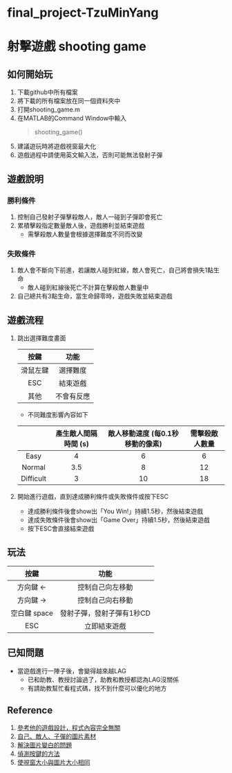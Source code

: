 # final_project-TzuMinYang

# 射擊遊戲 shooting game

## 如何開始玩

1. 下載github中所有檔案
2. 將下載的所有檔案放在同一個資料夾中
3. 打開shooting_game.m
4. 在MATLAB的Command Window中輸入
    > shooting_game()
5. 建議遊玩時將遊戲視窗最大化
6. 遊戲過程中請使用英文輸入法，否則可能無法發射子彈

## 遊戲說明

### 勝利條件
1. 控制自己發射子彈擊殺敵人，敵人一碰到子彈即會死亡
2. 累積擊殺指定數量敵人後，遊戲勝利並結束遊戲
    * 需擊殺敵人數量會根據選擇難度不同而改變

### 失敗條件

1. 敵人會不斷向下前進，若讓敵人碰到紅線，敵人會死亡，自己將會損失1點生命
    * 敵人碰到紅線後死亡不計算在擊殺敵人數量中
2. 自己總共有3點生命，當生命歸零時，遊戲失敗並結束遊戲

## 遊戲流程
1. 跳出選擇難度畫面
    

    |   按鍵   |    功能    |
    |:--------:|:----------:|
    | 滑鼠左鍵 |  選擇難度  |
    |   ESC    |  結束遊戲  |
    |   其他   | 不會有反應 |

    * 不同難度影響內容如下
    
    
    |           | 產生敵人間隔時間 (s) | 敵人移動速度 (每0.1秒移動的像素) | 需擊殺敵人數量 |
    |:---------:|:----------------------:|:----------------------------------:|:--------------:|
    |   Easy    |           4            |                 6                  |       6        |
    |  Normal   |          3.5           |                 8                  |       12       |
    | Difficult |           3            |                 10                 |       18       |
    
2. 開始進行遊戲，直到達成勝利條件或失敗條件或按下ESC
    * 達成勝利條件後會show出「You Win!」持續1.5秒，然後結束遊戲
    * 達成失敗條件後會show出「Game Over」持續1.5秒，然後結束遊戲
    * 按下ESC會直接結束遊戲


## 玩法


|     按鍵     |           功能            |
|:------------:|:-------------------------:|
|   方向鍵 ←   |      控制自己向左移動       |
|   方向鍵 →   |      控制自己向右移動       |
| 空白鍵 space | 發射子彈，發射子彈有1秒CD |
|     ESC      |       立即結束遊戲        |


## 已知問題
* 當遊戲進行一陣子後，會變得越來越LAG
    * 已和助教、教授討論過了，助教和教授都認為LAG沒關係
    * 有請助教幫忙看程式碼，找不到什麼可以優化的地方

## Reference
1. [參考他的遊戲設計，程式內容完全無關](https://blog.csdn.net/slandarer/article/details/88025006?utm_medium=distribute.pc_relevant.none-task-blog-BlogCommendFromBaidu-1.control&depth_1-utm_source=distribute.pc_relevant.none-task-blog-BlogCommendFromBaidu-1.control)
2. [自己、敵人、子彈的圖片素材](https://www.sogastudio.com/)
3. [解決圖片變白的問題](https://blog.csdn.net/hongshan50/article/details/6444914)
4. [偵測按鍵的方法](https://yuchungchuang.wordpress.com/2017/08/07/matlab-%E5%A4%9A%E9%87%8D%E6%8C%89%E9%8D%B5%E4%BA%8B%E4%BB%B6%E7%9A%84%E8%99%95%E7%90%86keypressfcn/)
5. [使視窗大小與圖片大小相同](http://mirlab.org/jang/books/matlabprogramming4beginner/19-2_imageDisplayAndPrint.asp?title=19-2%20%BCv%B9%B3%AA%BA%C5%E3%A5%DC%BBP%A6C%A6L)

